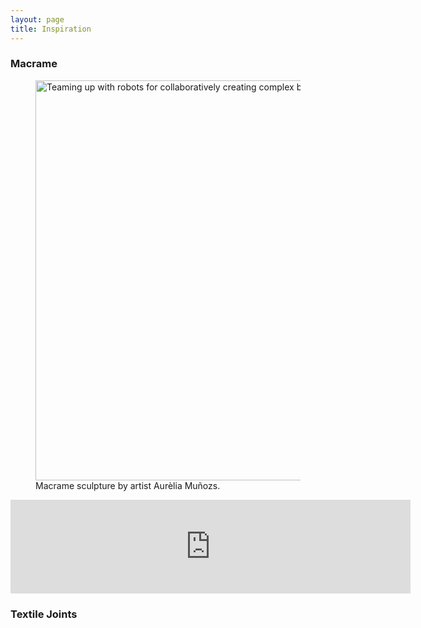 ```yaml
---
layout: page
title: Inspiration
---
```


### Macrame

<figure>
  <img src="https://media.revistaad.es/photos/60c7443471da6779ff45a12a/master/w_1600,c_limit/189039.jpg" alt="Teaming up with robots for collaboratively creating complex building structures." style="width:640px" align="left">
  <figcaption>Macrame sculpture by artist Aurèlia Muñozs.</figcaption>
</figure>


<iframe width="640" src="https://www.youtube.com/embed/P0cei5ihF1c" title="Macrame pattern" frameborder="0" allow="accelerometer; autoplay; clipboard-write; encrypted-media; gyroscope; picture-in-picture" allowfullscreen></iframe>


### Textile Joints


